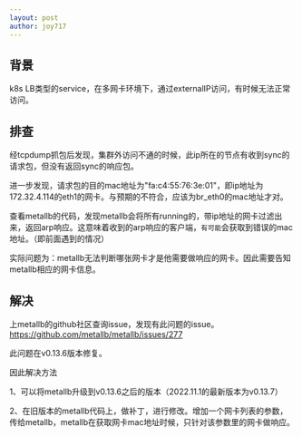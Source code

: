 ```yaml
---
layout: post
author: joy717
---
```


## 背景
k8s LB类型的service，在多网卡环境下，通过externalIP访问，有时候无法正常访问。

## 排查
经tcpdump抓包后发现，集群外访问不通的时候，此ip所在的节点有收到sync的请求包，但没有返回sync的响应包。

进一步发现，请求包的目的mac地址为"fa:c4:55:76:3e:01"，即ip地址为172.32.4.114的eth1的网卡。与预期的不符合，应该为br_eth0的mac地址才对。

查看metallb的代码，发现metallb会将所有running的，带ip地址的网卡过滤出来，返回arp响应。这意味着收到的arp响应的客户端，`有可能`会获取到错误的mac地址。（即前面遇到的情况）

实际问题为：metallb无法判断哪张网卡才是他需要做响应的网卡。因此需要告知metallb相应的网卡信息。

## 解决
上metallb的github社区查询issue，发现有此问题的issue。https://github.com/metallb/metallb/issues/277

此问题在v0.13.6版本修复。

因此解决方法

1、可以将metallb升级到v0.13.6之后的版本（2022.11.1的最新版本为v0.13.7）

2、在旧版本的metallb代码上，做补丁，进行修改。增加一个网卡列表的参数，传给metallb，metallb在获取网卡mac地址时候，只针对该参数里的网卡做响应。
